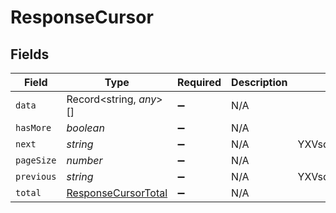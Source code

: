 # ResponseCursor


## Fields

| Field                                                             | Type                                                              | Required                                                          | Description                                                       | Example                                                           |
| ----------------------------------------------------------------- | ----------------------------------------------------------------- | ----------------------------------------------------------------- | ----------------------------------------------------------------- | ----------------------------------------------------------------- |
| `data`                                                            | Record<string, *any*>[]                                           | :heavy_minus_sign:                                                | N/A                                                               |                                                                   |
| `hasMore`                                                         | *boolean*                                                         | :heavy_minus_sign:                                                | N/A                                                               |                                                                   |
| `next`                                                            | *string*                                                          | :heavy_minus_sign:                                                | N/A                                                               | YXVsdCBhbmQgYSBtYXhpbXVtIG1heF9yZXN1bHRzLol=                      |
| `pageSize`                                                        | *number*                                                          | :heavy_minus_sign:                                                | N/A                                                               |                                                                   |
| `previous`                                                        | *string*                                                          | :heavy_minus_sign:                                                | N/A                                                               | YXVsdCBhbmQgYSBtYXhpbXVtIG1heF9yZXN1bHRzLol=                      |
| `total`                                                           | [ResponseCursorTotal](../../models/shared/responsecursortotal.md) | :heavy_minus_sign:                                                | N/A                                                               |                                                                   |